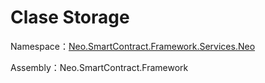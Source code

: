 # Clase Storage

Namespace：[Neo.SmartContract.Framework.Services.Neo](../neo.md)

Assembly：Neo.SmartContract.Framework

